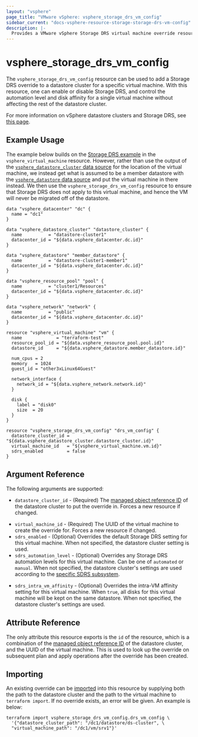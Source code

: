 ```yaml
---
layout: "vsphere"
page_title: "VMware vSphere: vsphere_storage_drs_vm_config"
sidebar_current: "docs-vsphere-resource-storage-storage-drs-vm-config"
description: |-
  Provides a VMware vSphere Storage DRS virtual machine override resource. This can be used to override Storage DRS settings in a datastore cluster.
---
```


# vsphere\_storage\_drs\_vm\_config

The `vsphere_storage_drs_vm_config` resource can be used to add a Storage DRS
override to a datastore cluster for a specific virtual machine. With this
resource, one can enable or disable Storage DRS, and control the automation
level and disk affinity for a single virtual machine without affecting the rest
of the datastore cluster.

For more information on vSphere datastore clusters and Storage DRS, see [this
page][ref-vsphere-datastore-clusters].

[ref-vsphere-datastore-clusters]: https://docs.vmware.com/en/VMware-vSphere/6.5/com.vmware.vsphere.resmgmt.doc/GUID-598DF695-107E-406B-9C95-0AF961FC227A.html

## Example Usage

The example below builds on the [Storage DRS
example][tf-vsphere-vm-storage-drs-example] in the `vsphere_virtual_machine`
resource. However, rather than use the output of the
[`vsphere_datastore_cluster` data
source][tf-vsphere-datastore-cluster-data-source] for the location of the
virtual machine, we instead get what is assumed to be a member datastore with
the [`vsphere_datastore` data source][tf-vsphere-datastore-data-source] and put
the virtual machine in there instead. We then use the
`vsphere_storage_drs_vm_config` resource to ensure that Storage DRS does not
apply to this virtual machine, and hence the VM will never be migrated off of
the datastore.

[tf-vsphere-vm-storage-drs-example]: /docs/providers/vsphere/r/virtual_machine.html#using-storage-drs
[tf-vsphere-datastore-cluster-data-source]: /docs/providers/vsphere/d/datastore_cluster.html
[tf-vsphere-datastore-data-source]: /docs/providers/vsphere/d/datastore.html

```hcl
data "vsphere_datacenter" "dc" {
  name = "dc1"
}

data "vsphere_datastore_cluster" "datastore_cluster" {
  name          = "datastore-cluster1"
  datacenter_id = "${data.vsphere_datacenter.dc.id}"
}

data "vsphere_datastore" "member_datastore" {
  name          = "datastore-cluster1-member1"
  datacenter_id = "${data.vsphere_datacenter.dc.id}"
}

data "vsphere_resource_pool" "pool" {
  name          = "cluster1/Resources"
  datacenter_id = "${data.vsphere_datacenter.dc.id}"
}

data "vsphere_network" "network" {
  name          = "public"
  datacenter_id = "${data.vsphere_datacenter.dc.id}"
}

resource "vsphere_virtual_machine" "vm" {
  name             = "terraform-test"
  resource_pool_id = "${data.vsphere_resource_pool.pool.id}"
  datastore_id     = "${data.vsphere_datastore.member_datastore.id}"

  num_cpus = 2
  memory   = 1024
  guest_id = "other3xLinux64Guest"

  network_interface {
    network_id = "${data.vsphere_network.network.id}"
  }

  disk {
    label = "disk0"
    size  = 20
  }
}

resource "vsphere_storage_drs_vm_config" "drs_vm_config" {
  datastore_cluster_id = "${data.vsphere_datastore_cluster.datastore_cluster.id}"
  virtual_machine_id   = "${vsphere_virtual_machine.vm.id}"
  sdrs_enabled         = false
}
```

## Argument Reference

The following arguments are supported:

* `datastore_cluster_id` - (Required) The [managed object reference
  ID][docs-about-morefs] of the datastore cluster to put the override in.
  Forces a new resource if changed.

[docs-about-morefs]: /docs/providers/vsphere/index.html#use-of-managed-object-references-by-the-vsphere-provider

* `virtual_machine_id` - (Required) The UUID of the virtual machine to create
  the override for.  Forces a new resource if changed.
* `sdrs_enabled` - (Optional) Overrides the default Storage DRS setting for
  this virtual machine. When not specified, the datastore cluster setting is
  used.
* `sdrs_automation_level` - (Optional) Overrides any Storage DRS automation
  levels for this virtual machine. Can be one of `automated` or `manual`. When
  not specified, the datastore cluster's settings are used according to the
  [specific SDRS subsystem][tf-vsphere-datastore-cluster-sdrs-levels].

[tf-vsphere-datastore-cluster-sdrs-levels]: /docs/providers/vsphere/r/datastore_cluster.html#storage-drs-automation-options

* `sdrs_intra_vm_affinity` - (Optional) Overrides the intra-VM affinity setting
  for this virtual machine. When `true`, all disks for this virtual machine will
  be kept on the same datastore. When not specified, the datastore cluster's
  settings are used.

## Attribute Reference

The only attribute this resource exports is the `id` of the resource, which is
a combination of the [managed object reference ID][docs-about-morefs] of the
datastore cluster, and the UUID of the virtual machine. This is used to look up
the override on subsequent plan and apply operations after the override has
been created.

## Importing

An existing override can be [imported][docs-import] into this resource by
supplying both the path to the datastore cluster and the path to the virtual
machine to `terraform import`. If no override exists, an error will be given.
An example is below:

[docs-import]: https://www.terraform.io/docs/import/index.html

```
terraform import vsphere_storage_drs_vm_config.drs_vm_config \
  '{"datastore_cluster_path": "/dc1/datastore/ds-cluster", \
  "virtual_machine_path": "/dc1/vm/srv1"}'
```
